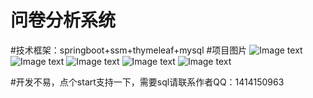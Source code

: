 # 问卷分析系统
#技术框架：springboot+ssm+thymeleaf+mysql
#项目图片
![Image text](https://github.com/wangfuxu/application/blob/master/img/1.jpg)
![Image text](https://github.com/wangfuxu/application/blob/master/img/2.jpg)
![Image text](https://github.com/wangfuxu/application/blob/master/img/3.jpg)
![Image text](https://github.com/wangfuxu/application/blob/master/img/4.jpg)
![Image text](https://github.com/wangfuxu/application/blob/master/img/5.jpg)

#开发不易，点个start支持一下，需要sql请联系作者QQ：1414150963
